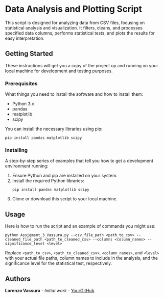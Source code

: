 # Data Analysis and Plotting Script

This script is designed for analyzing data from CSV files, focusing on statistical analysis and visualization. It filters, cleans, and processes specified data columns, performs statistical tests, and plots the results for easy interpretation.

## Getting Started

These instructions will get you a copy of the project up and running on your local machine for development and testing purposes.

### Prerequisites

What things you need to install the software and how to install them:

- Python 3.x
- pandas
- matplotlib
- scipy

You can install the necessary libraries using pip:

```
pip install pandas matplotlib scipy
```

### Installing

A step-by-step series of examples that tell you how to get a development environment running:

1. Ensure Python and pip are installed on your system.
2. Install the required Python libraries:
    ```
    pip install pandas matplotlib scipy
    ```
3. Clone or download this script to your local machine.

## Usage

Here is how to run the script and an example of commands you might use:

```
python Assigment_3_Vassura.py --csv_file_path <path_to_csv> --cleaned_file_path <path_to_cleaned_csv> --columns <column_names> --significance_level <level>
```

Replace `<path_to_csv>`, `<path_to_cleaned_csv>`, `<column_names>`, and `<level>` with your actual file paths, column names to include in the analysis, and the significance level for the statistical test, respectively.

## Authors

**Lorenzo Vassura** - *Initial work* - [YourGitHub](https://github.com/Lorenzo2707/assignment_3_vassura_s5696992)
